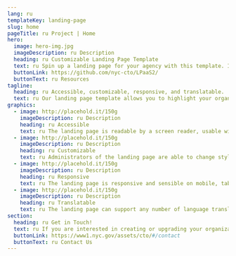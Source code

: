 ```yaml
---
lang: ru
templateKey: landing-page
slug: home
pageTitle: ru Project | Home
hero:
  image: hero-img.jpg
  imageDescription: ru Description
  heading: ru Customizable Landing Page Template 
  text: ru Spin up a landing page for your agency with this template. It includes all of the resources that you need to have a secure, appealing, and sustainable landing page.
  buttonLink: https://github.com/nyc-cto/LPaaS2/
  buttonText: ru Resources
tagline:
  heading: ru Accessible, customizable, responsive, and translatable.
  text: ru Our landing page template allows you to highlight your organization or agency by making it convenient to spin up a landing page of your own. Agencies can edit the template to include useful content and customize it to highlight your work. The landing page template has key accessibility features, including readability by a screen reader, and the content can be translated into different languages. The page is also responsive on mobile, tablet, and desktop platforms.
graphics:
  - image: http://placehold.it/150g
    imageDescription: ru Description
    heading: ru Accessible
    text: ru The landing page is readable by a screen reader, usable with a keyboard, and has been tested for several additional accessibility features.
  - image: http://placehold.it/150g
    imageDescription: ru Description
    heading: ru Customizable
    text: ru Administrators of the landing page are able to change styling and theming features on the page, as well as edit any necessary content. 
  - image: http://placehold.it/150g
    imageDescription: ru Description
    heading: ru Responsive
    text: ru The landing page is responsive and sensible on mobile, tablet, and desktop platforms. 
  - image: http://placehold.it/150g
    imageDescription: ru Description
    heading: ru Translatable
    text: ru The landing page can support any number of language translations, including right-to-left languages. 
section:
  heading: ru Get in Touch!
  text: ru If you are interested in creating or upgrading your organization’s landing page, this landing page template is a great start. For information on how to get started, feel free to contact us.
  buttonLink: https://www1.nyc.gov/assets/cto/#/contact
  buttonText: ru Contact Us
---
```

